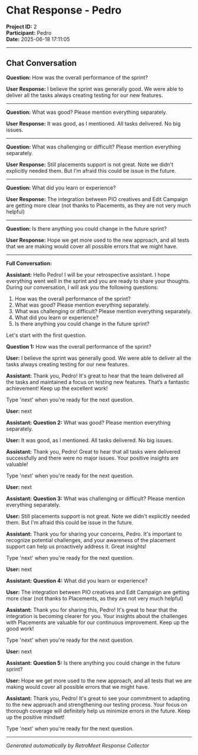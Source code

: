 # Chat Response - Pedro

**Project ID:** 2  
**Participant:** Pedro  
**Date:** 2025-06-18 17:11:05

---

## Chat Conversation

**Question:** How was the overall performance of the sprint?

**User Response:** I believe the sprint was generally good. We were able to deliver all the tasks always creating testing for our new features.

---

**Question:** What was good? Please mention everything separately.

**User Response:** It was good, as I mentioned. All tasks delivered. No big issues.

---

**Question:** What was challenging or difficult? Please mention everything separately.

**User Response:** Still placements support is not great. Note we didn't explicitly needed them. But I'm afraid this could be issue in the future. 

---

**Question:** What did you learn or experience?

**User Response:** The integration between PIO creatives and Edit Campaign are getting more clear (not thanks to Placements, as they are not very much helpful)

---

**Question:** Is there anything you could change in the future sprint?

**User Response:** Hope we get more used to the new approach, and all tests that we are making would cover all possible errors that we might have.

---

**Full Conversation:**

**Assistant:** Hello Pedro! I will be your retrospective assistant. I hope everything went well in the sprint and you are ready to share your thoughts. During our conversation, I will ask you the following questions:

1. How was the overall performance of the sprint?
2. What was good? Please mention everything separately.
3. What was challenging or difficult? Please mention everything separately.
4. What did you learn or experience?
5. Is there anything you could change in the future sprint?

Let's start with the first question.

**Question 1:** How was the overall performance of the sprint?

**User:** I believe the sprint was generally good. We were able to deliver all the tasks always creating testing for our new features.

**Assistant:** Thank you, Pedro! It's great to hear that the team delivered all the tasks and maintained a focus on testing new features. That’s a fantastic achievement! Keep up the excellent work!

Type 'next' when you're ready for the next question.

**User:** next

**Assistant:** **Question 2:** What was good? Please mention everything separately.

**User:** It was good, as I mentioned. All tasks delivered. No big issues.

**Assistant:** Thank you, Pedro! Great to hear that all tasks were delivered successfully and there were no major issues. Your positive insights are valuable!

Type 'next' when you're ready for the next question.

**User:** next

**Assistant:** **Question 3:** What was challenging or difficult? Please mention everything separately.

**User:** Still placements support is not great. Note we didn't explicitly needed them. But I'm afraid this could be issue in the future. 

**Assistant:** Thank you for sharing your concerns, Pedro. It's important to recognize potential challenges, and your awareness of the placement support can help us proactively address it. Great insights!

Type 'next' when you're ready for the next question.

**User:** next

**Assistant:** **Question 4:** What did you learn or experience?

**User:** The integration between PIO creatives and Edit Campaign are getting more clear (not thanks to Placements, as they are not very much helpful)

**Assistant:** Thank you for sharing this, Pedro! It's great to hear that the integration is becoming clearer for you. Your insights about the challenges with Placements are valuable for our continuous improvement. Keep up the good work!

Type 'next' when you're ready for the next question.

**User:** next

**Assistant:** **Question 5:** Is there anything you could change in the future sprint?

**User:** Hope we get more used to the new approach, and all tests that we are making would cover all possible errors that we might have.

**Assistant:** Thank you, Pedro! It's great to see your commitment to adapting to the new approach and strengthening our testing process. Your focus on thorough coverage will definitely help us minimize errors in the future. Keep up the positive mindset!

Type 'next' when you're ready for the next question.



---

*Generated automatically by RetroMeet Response Collector*
